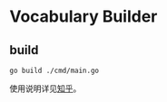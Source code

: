 # Vocabulary Builder

## build
```shell
go build ./cmd/main.go
```

使用说明详见[知乎](https://www.zhihu.com/question/309418216/answer/48752675128)。
